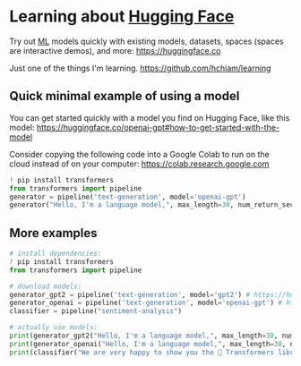 # Learning about [Hugging Face](https://huggingface.co/)

Try out [ML](https://github.com/hchiam/learning-ml) models quickly with existing models, datasets, spaces (spaces are interactive demos), and more: https://huggingface.co

Just one of the things I'm learning. https://github.com/hchiam/learning

## Quick minimal example of using a model

You can get started quickly with a model you find on Hugging Face, like this model: https://huggingface.co/openai-gpt#how-to-get-started-with-the-model

Consider copying the following code into a Google Colab to run on the cloud instead of on your computer: https://colab.research.google.com

```py
! pip install transformers
from transformers import pipeline
generator = pipeline('text-generation', model='openai-gpt')
generator("Hello, I'm a language model,", max_length=30, num_return_sequences=5)
```

## More examples

```py
# install dependencies:
! pip install transformers
from transformers import pipeline

# download models:
generator_gpt2 = pipeline('text-generation', model='gpt2') # https://huggingface.co/gpt2
generator_openai = pipeline('text-generation', model='openai-gpt') # https://huggingface.co/openai-gpt
classifier = pipeline("sentiment-analysis")

# actually use models:
print(generator_gpt2("Hello, I'm a language model,", max_length=30, num_return_sequences=5))
print(generator_openai("Hello, I'm a language model,", max_length=30, num_return_sequences=5))
print(classifier("We are very happy to show you the 🤗 Transformers library."))
```
